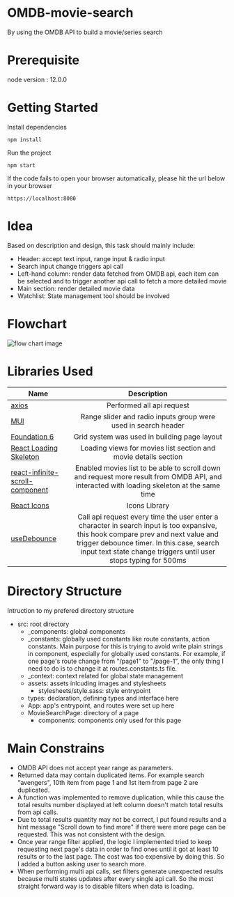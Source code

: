 # OMDB-movie-search
By using the OMDB API to build a movie/series search 

# Prerequisite
node version : 12.0.0

# Getting Started
Install dependencies
```
npm install
```
Run the project
```
npm start
```
If the code fails to open your browser automatically, please hit the url below in your browser
```
https://localhost:8080
```
# Idea
Based on description and design, this task should mainly include:
- Header: accept text input, range input & radio input
- Search input change triggers api call
- Left-hand column: render data fetched from OMDB api, each item can be selected and to trigger another api call to fetch a more detailed movie
- Main section: render detailed movie data
- Watchlist: State management tool should be involved
# Flowchart
![flow chart image](https://ibb.co/9prPzTb)
# Libraries Used 
| Name        | Description        |
| ------------- |:-------------:|
| [axios](https://github.com/axios/axios)     | Performed all api request | 
| [MUI](https://mui.com/)     | Range slider and radio inputs group were used in search header | 
| [Foundation 6](https://get.foundation/sites/docs/)     | Grid system was used in building page layout  |
| [React Loading Skeleton](https://github.com/dvtng/react-loading-skeleton#readme) | Loading views for movies list section and movie details section  |
| [react-infinite-scroll-component](https://github.com/ankeetmaini/react-infinite-scroll-component#readme) | Enabled movies list to be able to scroll down and request more result from OMDB API, and interacted with loading skeleton at the same time  |
| [React Icons](https://react-icons.github.io/react-icons/)     | Icons Library | 
| [useDebounce](https://github.com/xnimorz/use-debounce)     | Call api request every time the user enter a character in search input is too expansive, this hook compare prev and next value and trigger debounce timer. In this case, search input text state change triggers until user stops typing for 500ms  | 
# Directory Structure
Intruction to my prefered directory structure
- src: root directory 
   - _components: global components
   - _constants: globally used constants like route constants, action constants. Main purpose for this is trying to avoid write plain strings in component, especially for globally used constants. For example, if one page's route change from "/page1" to "/page-1", the only thing I need to do is to change it at routes.constants.ts file.
   - _context: context related for global state management
   - assets: assets inlcuding images and stylesheets
      - stylesheets/style.sass: style entrypoint 
   - types: declaration, defining types and interface here
   - App: app's entrypoint, and routes were set up here
   - MovieSearchPage: directory of a page
      - components: components only used for this page
# Main Constrains
- OMDB API does not accept year range as parameters.
- Returned data may contain duplicated items. For example search "avengers", 10th item from page 1 and 1st item from page 2 are duplicated.
- A function was implemented to remove duplication, while this cause the total results number displayed at left column doesn't match total results from api calls.
- Due to total results quantity may not be correct, I put found results and a hint message "Scroll down to find more" if there were more page can be requested. This was not consistent with the design.
- Once year range filter applied, the logic I implemented tried to keep requesting next page's data in order to find ones until it got at least 10 results or to the last page. The cost was too expensive by doing this. So I added a button asking user to search more.
- When performing multi api calls, set filters generate unexpected results because multi states updates after every single api call. So the most straight forward way is to disable filters when data is loading.

  
